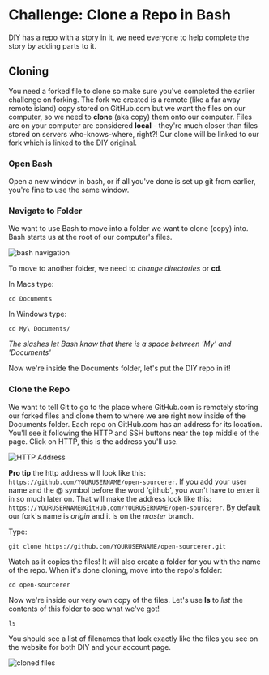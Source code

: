 # Challenge: Clone a Repo in Bash

DIY has a repo with a story in it, we need everyone to help complete the story by adding parts to it.

## Cloning
You need a forked file to clone so make sure you've completed the earlier challenge on forking. The fork we created is a remote (like a far away remote island) copy stored on GitHub.com but we want the files on our computer, so we need to **clone** (aka copy) them onto our computer. Files are on your computer are considered **local** - they're much closer than files stored on servers who-knows-where, right?! Our clone will be linked to our fork which is linked to the DIY original.

### Open Bash
Open a new window in bash, or if all you've done is set up git from earlier, you're fine to use the same window.

### Navigate to Folder
We want to use Bash to move into a folder we want to clone (copy) into. Bash starts us at the root of our computer's files. 

![bash navigation](http://diy-visualpedia.s3.amazonaws.com/bash-nav.png)

To move to another folder, we need to *change directories* or **cd**. 

In Macs type:

    cd Documents
    
In Windows type:

    cd My\ Documents/
    
*The slashes let Bash know that there is a space between 'My' and 'Documents'*

Now we're inside the Documents folder, let's put the DIY repo in it!

### Clone the Repo
We want to tell Git to go to the place where GitHub.com is remotely storing our forked files and clone them to where we are right now inside of the Documents folder. Each repo on GitHub.com has an address for its location. You'll see it following the HTTP and SSH buttons near the top middle of the page. Click on HTTP, this is the address you'll use. 

![HTTP Address](http://diy-visualpedia.s3.amazonaws.com/http-addie.png)

**Pro tip** the http address will look like this: `https://github.com/YOURUSERNAME/open-sourcerer`. If you add your user name and the @ symbol before the word 'github', you won't have to enter it in so much later on. That will make the address look like this: `https://YOURUSERNAME@GitHub.com/YOURUSERNAME/open-sourcerer`. By default our fork's name is *origin* and it is on the *master* branch. 

Type:

    git clone https://github.com/YOURUSERNAME/open-sourcerer.git

Watch as it copies the files! It will also create a folder for you with the name of the repo. When it's done cloning, move into the repo's folder:

    cd open-sourcerer

Now we're inside our very own copy of the files. Let's use **ls** to *list* the contents of this folder to see what we've got!

    ls

You should see a list of filenames that look exactly like the files you see on the website for both DIY and your account page.

![cloned files](http://diy-visualpedia.s3.amazonaws.com/cloned-files.png)

